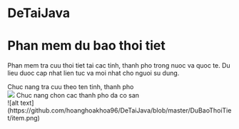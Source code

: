 # DeTaiJava

<!DOCTYPE html>
<html>
<head>
</head>
<body>

<h1>Phan mem du bao thoi tiet</h1>
<p>
Phan mem tra cuu thoi tiet tai cac tinh, thanh pho trong nuoc va quoc te. Du lieu duoc cap nhat lien tuc va moi nhat cho nguoi su dung.
</p>
<p>Chuc nang tra cuu theo ten tinh, thanh pho<br/>
<img src="https://github.com/hoanghoakhoa96/DeTaiJava/blob/master/DuBaoThoiTiet/chonthanhpho.png"<br/>
Chuc nang chon cac thanh pho da co san <br/>
![alt text](https://github.com/hoanghoakhoa96/DeTaiJava/blob/master/DuBaoThoiTiet/item.png)
</p>

</body>
</html>
